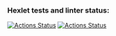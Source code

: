 ### Hexlet tests and linter status:
[![Actions Status](https://github.com/Alexandr-Kuzmin13/java-project-73/workflows/hexlet-check/badge.svg)](https://github.com/Alexandr-Kuzmin13/java-project-73/actions)
[![Actions Status](https://github.com/Alexandr-Kuzmin13/java-project-72/workflows/main/badge.svg)](https://github.com/Alexandr-Kuzmin13/java-project-73/actions)
